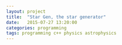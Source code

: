 ```yaml
---
layout: project
title:  "Star Gen, the star generator"
date:   2015-07-27 13:20:00
categories: programming
tags: programming c++ physics astrophysics
---
```

